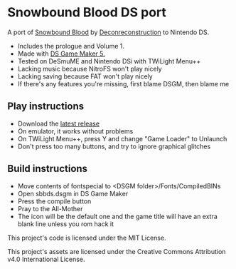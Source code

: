 # Snowbound Blood DS port

A port of [Snowbound
Blood](https://deconreconstruction.itch.io/snowbound-blood) by
[Deconreconstruction](https://deconreconstruction.com/) to Nintendo DS.

* Includes the prologue and Volume 1.
* Made with [DS Game Maker
  5.](https://github.com/DigitalDesignDude/DS-Game-Maker-5-Setup)
* Tested on DeSmuME and Nintendo DSi with TWiLight Menu++
* Lacking music because NitroFS won't play nicely
* Lacking saving because FAT won't play nicely
* If there's any features you're missing, first blame DSGM, then blame me 

## Play instructions
* Download the [latest release](https://github.com/TilTNeXus/snowbound-ds/releases/latest)
* On emulator, it works without problems
* On TWiLight Menu++, press Y and change "Game Loader" to Unlaunch
* Don't press too many buttons, and try to ignore graphical glitches

## Build instructions
* Move contents of fontspecial to \<DSGM folder\>/Fonts/CompiledBINs
* Open sbbds.dsgm in DS Game Maker
* Press the compile button
* Pray to the All-Mother
* The icon will be the default one and the game title will have an
  extra blank line unless you rom hack it

This project's code is licensed under the MIT License. 

This project's assets are licensed under the Creative Commons Attribution v4.0
International License.
